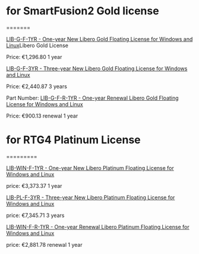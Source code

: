 # for SmartFusion2    Gold license

=======

[LIB-G-F-1YR - One-year New Libero Gold Floating License for Windows and Linux](https://www.microchipdirect.com/dev-tools/LIB-G-F-1YR)Libero Gold License  

Price: €1,296.80                 1 year

[LIB-G-F-3YR - Three-year New Libero Gold Floating License for Windows and Linux](https://www.microchipdirect.com/dev-tools/LIB-G-F-3YR)

Price: €2,440.87                 3 years

Part Number: [LIB-G-F-R-1YR - One-year Renewal Libero Gold Floating License for Windows and Linux](https://www.microchipdirect.com/dev-tools/LIB-G-F-R-1YR)

Price: €900.13                   renewal 1 year


# for RTG4   Platinum License

=========

[LIB-WIN-F-1YR - One-year New Libero Platinum Floating License for Windows and Linux](https://www.microchipdirect.com/dev-tools/LIB-WIN-F-1YR)

price: €3,373.37               1 year

[LIB-PL-F-3YR - Three-year New Libero Platinum Floating License for Windows and Linux](https://www.microchipdirect.com/dev-tools/LIB-PL-F-3YR)

price: €7,345.71              3 years

[LIB-WIN-F-R-1YR - One-year Renewal Libero Platinum Floating License for Windows and Linux](https://www.microchipdirect.com/dev-tools/LIB-WIN-F-R-1YR)

price: €2,881.78              renewal 1 year
